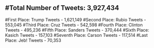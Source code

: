 #Total Number of Tweets: 3,927,434 
---
#First Place: Trump Tweets - 1,621,149
#Second Place: Rubio Tweets - 553,045
#Third Place: Cruz Tweets - 542,598
#Fourth Place: Clinton Tweets - 495,236
#Fifth Place: Sanders Tweets - 370,444
#Sixth Place: Kasich Tweets - 157,103
#Seventh Place: Carson Tweets - 117,514
#Last Place: Jeb! Tweets - 70,353
